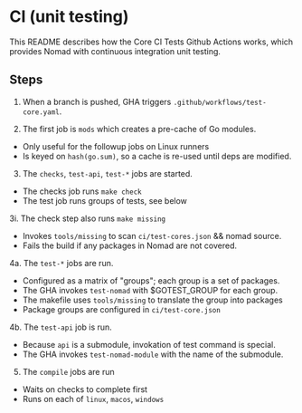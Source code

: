 # CI (unit testing)

This README describes how the Core CI Tests Github Actions works, which provides
Nomad with continuous integration unit testing.

## Steps

1. When a branch is pushed, GHA triggers `.github/workflows/test-core.yaml`.

2. The first job is `mods` which creates a pre-cache of Go modules.
  - Only useful for the followup jobs on Linux runners
  - Is keyed on `hash(go.sum)`, so a cache is re-used until deps are modified.

3. The `checks`, `test-api`, `test-*` jobs are started.
  - The checks job runs `make check`
  - The test job runs groups of tests, see below

3i. The check step also runs `make missing`
  - Invokes `tools/missing` to scan `ci/test-cores.json` && nomad source.
  - Fails the build if any packages in Nomad are not covered.

4a. The `test-*` jobs are run.
  - Configured as a matrix of "groups"; each group is a set of packages.
  - The GHA invokes `test-nomad` with $GOTEST_GROUP for each group.
  - The makefile uses `tools/missing` to translate the group into packages
  - Package groups are configured in `ci/test-core.json`

4b. The `test-api` job is run.
  - Because `api` is a submodule, invokation of test command is special.
  - The GHA invokes `test-nomad-module` with the name of the submodule.

5. The `compile` jobs are run
  - Waits on checks to complete first
  - Runs on each of `linux`, `macos`, `windows`

